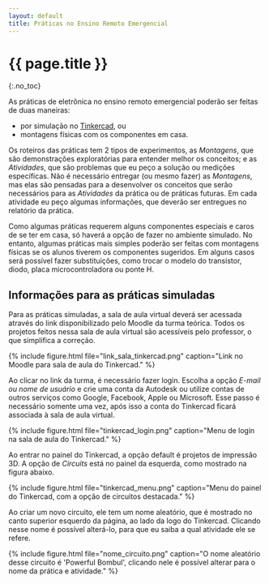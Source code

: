 ```yaml
---
layout: default
title: Práticas no Ensino Remoto Emergencial
---
```


{{ page.title }}
================
{:.no_toc}

As práticas de eletrônica no ensino remoto emergencial poderão ser feitas de 
duas maneiras: 

- por simulação no [Tinkercad], ou
- montagens físicas com os componentes em casa.

Os roteiros das práticas tem 2 tipos de experimentos, as _Montagens_, que são
demonstrações exploratórias para entender melhor os conceitos; e as 
_Atividades_, que são problemas que eu peço a solução ou medições específicas.
Não é necessário entregar (ou mesmo fazer) as _Montagens_, mas elas são pensadas
para a desenvolver os conceitos que serão necessários para as _Atividades_
da prática ou de práticas futuras. Em cada atividade eu peço algumas 
informações, que deverão ser entregues no relatório da prática.

Como algumas práticas requerem alguns componentes especiais e caros de se ter
em casa, só haverá a opção de fazer no ambiente simulado. No entanto, algumas
práticas mais simples poderão ser feitas com montagens físicas se os alunos
tiverem os componentes sugeridos. Em alguns casos será possível fazer 
substituições, como trocar o modelo do transistor, diodo, placa 
microcontroladora ou ponte H.

Informações para as práticas simuladas
--------------------------------------

Para as práticas simuladas, a sala de aula virtual deverá ser acessada através
do link disponibilizado pelo Moodle da turma teórica. Todos os projetos
feitos nessa sala de aula virtual são acessíveis pelo professor, o que 
simplifica a correção.

{%
   include figure.html
   file="link_sala_tinkercad.png"
   caption="Link no Moodle para sala de aula do Tinkercad."
%}

Ao clicar no link da turma, é necessário fazer login. Escolha a opção 
_E-mail ou nome de usuário_ e crie uma conta da Autodesk ou utilize contas de
outros serviços como Google, Facebook, Apple ou Microsoft. Esse passo é 
necessário somente uma vez, após isso a conta do Tinkercad ficará associada à
sala de aula virtual.

{%
   include figure.html
   file="tinkercad_login.png"
   caption="Menu de login na sala de aula do Tinkercad."
%}

Ao entrar no painel do Tinkercad, a opção default é projetos de impressão 3D.
A opção de _Circuits_ está no painel da esquerda, como mostrado na figura 
abaixo.

{%
   include figure.html
   file="tinkercad_menu.png"
   caption="Menu do painel do Tinkercad, com a opção de circuitos destacada."
%}

Ao criar um novo circuito, ele tem um nome aleatório, que é mostrado no canto
superior esquerdo da página, ao lado da logo do Tinkercad. Clicando nesse
nome é possível alterá-lo, para que eu saiba a qual atividade ele se refere.

{%
   include figure.html
   file="nome_circuito.png"
   caption="O nome aleatório desse circuito é 'Powerful Bombul', clicando nele é
            possível alterar para o nome da prática e atividade."
%}

[Tinkercad]: https://www.tinkercad.com/

